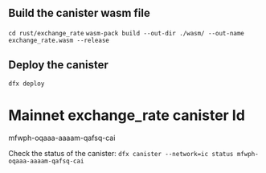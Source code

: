 ## Build the canister wasm file
`cd rust/exchange_rate`
`wasm-pack build --out-dir ./wasm/ --out-name exchange_rate.wasm --release`
## Deploy the canister
`dfx deploy`

# Mainnet exchange_rate canister Id
mfwph-oqaaa-aaaam-qafsq-cai

Check the status of the canister: `dfx canister --network=ic status mfwph-oqaaa-aaaam-qafsq-cai`
